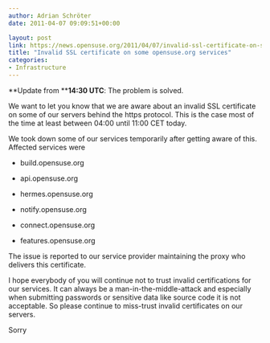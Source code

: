 ```yaml
---
author: Adrian Schröter
date: 2011-04-07 09:09:51+00:00

layout: post
link: https://news.opensuse.org/2011/04/07/invalid-ssl-certificate-on-some-opensuse-org-services/
title: "Invalid SSL certificate on some opensuse.org services"
categories:
- Infrastructure
---
```

**Update from ****14:30 UTC**: The problem is solved.

We want to let you know that we are aware about an invalid SSL certificate on some of our servers behind the https protocol. This is the case most of the time at least between 04:00 until 11:00 CET today.

We took down some of our services temporarily after getting aware of this. Affected services were



	
  * build.opensuse.org

	
  * api.opensuse.org

	
  * hermes.opensuse.org

	
  * notify.opensuse.org

	
  * connect.opensuse.org

	
  * features.opensuse.org


The issue is reported to our service provider maintaining the proxy who delivers this certificate.

I hope everybody of you will continue not to trust invalid certifications for our services. It can always be a man-in-the-middle-attack and especially when submitting passwords or sensitive data like source code it is not acceptable. So please continue to miss-trust invalid certificates on our servers.

Sorry		
